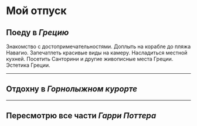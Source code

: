 # Мой отпуск

## Поеду в **_Грецию_**

Знакомство с достопримечательностями. Доплыть на корабле до пляжа Навагио. Запечатлеть красивые виды на камеру. Насладиться местной кухней. Посетить Санторини и другие живописные места Греции. 
Эстетика Греции.
___
## Отдохну в **_Горнолыжном курорте_**

___
## Пересмотрю все части **_Гарри Поттера_**